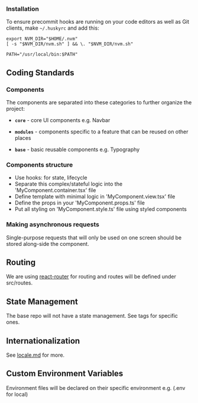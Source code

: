 ### Installation

To ensure precommit hooks are running on your code editors as well as Git clients,
make `~/.huskyrc` and add this:

````
export NVM_DIR="$HOME/.nvm"
[ -s "$NVM_DIR/nvm.sh" ] && \. "$NVM_DIR/nvm.sh"

PATH="/usr/local/bin:$PATH"
````

## Coding Standards

### Components

The components are separated into these categories to further organize the project:

- **`core`** - core UI components e.g. Navbar

- **`modules`** - components specific to a feature that can be reused on other places

- **`base`** - basic reusable components e.g. Typography

### Components structure

 - Use hooks: for state, lifecycle
 - Separate this complex/stateful logic into the 'MyComponent.container.tsx' file
 - Define template with minimal logic in 'MyComponent.view.tsx' file
 - Define the props in your 'MyComponent.props.ts' file
 - Put all styling on 'MyComponent.style.ts' file using styled components

### Making asynchronous requests

Single-purpose requests that will only be used on one screen should be stored along-side the component.

## Routing

We are using [react-router](https://reactrouter.com/web/guides/quick-start) for routing and routes will be defined under src/routes.

## State Management

The base repo will not have a state management.
See tags for specific ones.

## Internationalization

See [locale.md](src/locales/i18n.md) for more.

## Custom Environment Variables
Environment files will be declared on their specific environment e.g. (.env for local)